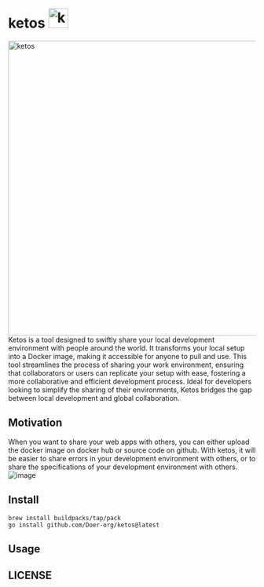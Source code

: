 # ketos <img alt="ketos" src="https://github.com/Doer-org/ketos/assets/77223796/0bb34886-2efb-4577-b934-23f1eb9d6129" width="40px"/> 

<img alt="ketos" src="https://images.unsplash.com/photo-1568430328012-21ed450453ea?q=80&w=1000&auto=format&fit=crop&ixlib=rb-4.0.3&ixid=M3wxMjA3fDB8MHxleHBsb3JlLWZlZWR8Mnx8fGVufDB8fHx8fA%3D%3D" width="600px"/> 
Ketos is a tool designed to swiftly share your local development environment with people around the world. It transforms your local setup into a Docker image, making it accessible for anyone to pull and use. This tool streamlines the process of sharing your work environment, ensuring that collaborators or users can replicate your setup with ease, fostering a more collaborative and efficient development process. Ideal for developers looking to simplify the sharing of their environments, Ketos bridges the gap between local development and global collaboration.

## Motivation
When you want to share your web apps with others, you can either upload the docker image on docker hub or source code on github. With ketos, it will be easier to share errors in your development environment with others, or to share the specifications of your development environment with others.
![image](https://github.com/Doer-org/ketos/assets/88176012/17d19ee6-12aa-431b-bf46-616d05fd9fb0)


## Install
```
brew install buildpacks/tap/pack
go install github.com/Doer-org/ketos@latest
```
## Usage

## LICENSE

